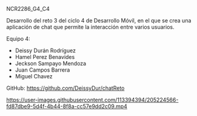 NCR2286_G4_C4

Desarrollo del reto 3 del ciclo 4 de Desarrollo Móvil, en el que se crea una aplicación de chat que permite la interacción entre varios usuarios.

Equipo 4:

- Deissy Durán Rodríguez
- Hamel Perez Benavides
- Jeckson Sampayo Mendoza
- Juan Campos Barrera
- Miguel Chavez

GitHub: https://github.com/DeissyDur/chatReto


https://user-images.githubusercontent.com/113394394/205224566-fd87dbe9-5d4f-4b44-8f8a-cc57e9dd2c09.mp4

